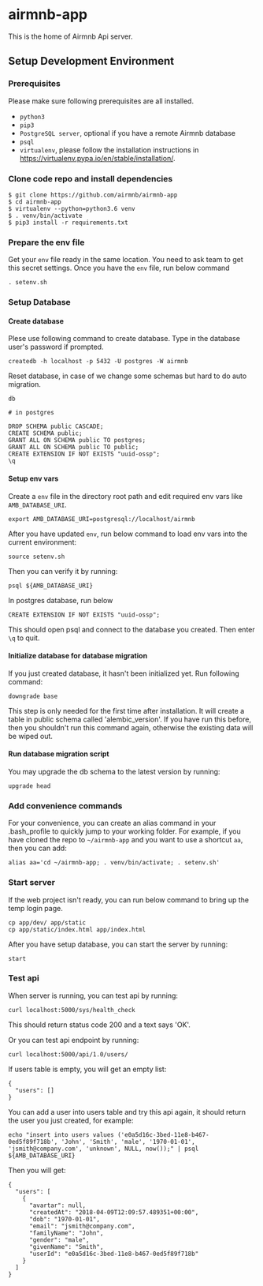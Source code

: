 # airmnb-app

This is the home of Airmnb Api server.

## Setup Development Environment

### Prerequisites

Please make sure following prerequisites are all installed.

 - `python3`
 - `pip3`
 - `PostgreSQL server`, optional if you have a remote Airmnb database
 - `psql`
 - `virtualenv`, please follow the installation instructions in https://virtualenv.pypa.io/en/stable/installation/.

### Clone code repo and install dependencies

```
$ git clone https://github.com/airmnb/airmnb-app
$ cd airmnb-app
$ virtualenv --python=python3.6 venv
$ . venv/bin/activate
$ pip3 install -r requirements.txt
```

### Prepare the env file
Get your `env` file ready in the same location. You need to ask team to get this secret settings.
Once you have the `env` file,
run below command

```
. setenv.sh
```

### Setup Database

#### Create database

Plese use following command to create database. Type in the database user's password if prompted.
```
createdb -h localhost -p 5432 -U postgres -W airmnb
```

Reset database, in case of we change some schemas but hard to do auto migration.
```
db

# in postgres

DROP SCHEMA public CASCADE;
CREATE SCHEMA public;
GRANT ALL ON SCHEMA public TO postgres;
GRANT ALL ON SCHEMA public TO public;
CREATE EXTENSION IF NOT EXISTS "uuid-ossp";
\q
```

#### Setup env vars

Create a `env` file in the directory root path and edit required env vars like `AMB_DATABASE_URI`.

```
export AMB_DATABASE_URI=postgresql://localhost/airmnb
```

After you have updated `env`, run below command to load env vars into the current environment:
```
source setenv.sh
```

Then you can verify it by running:
```
psql ${AMB_DATABASE_URI}

```
In postgres database, run below
```
CREATE EXTENSION IF NOT EXISTS "uuid-ossp";
```
This should open psql and connect to the database you created. Then enter `\q` to quit.


#### Initialize database for database migration

If you just created database, it hasn't been initialized yet. Run following command:

```
downgrade base
```

This step is only needed for the first time after installation. It will create a table in public schema called 'alembic_version'. If 
you have run this before, then you shouldn't run this command again, otherwise the existing data will be wiped out.

#### Run database migration script

You may upgrade the db schema to the latest version by running:
```
upgrade head
```

### Add convenience commands

For your convenience, you can create an alias command in your .bash_profile to quickly jump to your working folder. For example, if you have cloned the repo to `~/airmnb-app` and you want to use a shortcut `aa`, then you can add:

```
alias aa='cd ~/airmnb-app; . venv/bin/activate; . setenv.sh'
```

### Start server

If the web project isn't ready, you can run below command to bring up the temp login page.
```
cp app/dev/ app/static
cp app/static/index.html app/index.html
```

After you have setup database, you can start the server by running:
```
start
```

### Test api

When server is running, you can test api by running:
```
curl localhost:5000/sys/health_check
```

This should return status code 200 and a text says 'OK'.

Or you can test api endpoint by running:
```
curl localhost:5000/api/1.0/users/
```

If users table is empty, you will get an empty list:
```
{
  "users": []
}
```

You can add a user into users table and try this api again, it should return the user you just created, for example:
```
echo "insert into users values ('e0a5d16c-3bed-11e8-b467-0ed5f89f718b', 'John', 'Smith', 'male', '1970-01-01', 'jsmith@company.com', 'unknown', NULL, now());" | psql ${AMB_DATABASE_URI}
```
Then you will get:
```
{
  "users": [
    {
      "avartar": null, 
      "createdAt": "2018-04-09T12:09:57.489351+00:00", 
      "dob": "1970-01-01", 
      "email": "jsmith@company.com", 
      "familyName": "John", 
      "gender": "male", 
      "givenName": "Smith", 
      "userId": "e0a5d16c-3bed-11e8-b467-0ed5f89f718b"
    }
  ]
}
```
